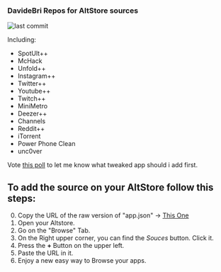 ### DavideBri Repos for AltStore sources
![last commit](https://img.shields.io/github/last-commit/DavideBri/iOS-tweakedApps?color=purple)

Including: 
 + SpotUlt++
 + McHack
 + Unfold++
 + Instagram++
 + Twitter++
 + Youtube++
 + Twitch++
 + MiniMetro
 + Deezer++
 + Channels
 + Reddit++
 + iTorrent
 + Power Phone Clean
 + unc0ver

Vote [this poll](https://strawpoll.com/hfs7jvgrp) to let me know what tweaked app should i add first.


To add the source on your AltStore follow this steps:
---

0. Copy the URL of the raw version of "app.json" -> [This One](https://raw.githubusercontent.com/DavideBri/iOS-tweakedApps/master/apps.json)
1. Open your Altstore.
2. Go on the "Browse" Tab.
3. On the Right upper corner, you can find the *Souces* button. Click it.
4. Press the **+** Button on the upper left.
5. Paste the URL in it.
6. Enjoy a new easy way to Browse your apps.


